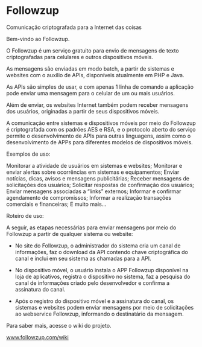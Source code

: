# Followzup
Comunicação criptografada para a Internet das coisas

Bem-vindo ao Followzup.

O Followzup é um serviço gratuito para envio de mensagens de texto criptografadas para celulares e outros dispositivos móveis.

As mensagens são enviadas em modo batch, a partir de sistemas e websites com o auxílio de APIs, disponíveis atualmente em PHP e Java.

As APIs são simples de usar, e com apenas 1 linha de comando a aplicação pode enviar uma mensagem para o celular de um ou mais usuários.

Além de enviar, os websites Internet também podem receber mensagens dos usuários, originadas a partir de seus dispositivos móveis.

A comunicação entre sistemas e dispositivos móveis por meio do Followzup é criptografada com os padrões AES e RSA, e o protocolo aberto do serviço permite o desenvolvimento de APIs para outras linguagens, assim como o desenvolvimento de APPs para diferentes modelos de dispositivos móveis. 



Exemplos de uso:

Monitorar a atividade de usuários em sistemas e websites;
Monitorar e enviar alertas sobre ocorrências em sistemas e equipamentos;
Enviar notícias, dicas, avisos e mensagens publicitárias;
Receber mensagens de solicitações dos usuários;
Solicitar respostas de confirmação dos usuários;
Enviar mensagens associadas a “links” externos;
Informar e confirmar agendamento de compromissos;
Informar a realização transações comerciais e financeiras;
E muito mais...



Roteiro de uso:

A seguir, as etapas necessárias para enviar mensagens por meio do Followzup a partir de qualquer sistema ou website:

- No site do Followzup, o administrador do sistema cria um canal de informações, faz o download da API contendo chave criptográfica do canal e inclui em seu sistema as chamadas para a API.

- No dispositivo móvel, o usuário instala o APP Followzup disponível na loja de aplicativos, registra o dispositivo no sistema, faz a pesquisa do canal de informações criado pelo desenvolvedor e confirma a assinatura do canal.

- Após o registro do dispositivo móvel e a assinatura do canal, os sistemas e websites podem enviar mensagens por meio de solicitações ao webservice Followzup, informando o destinatário da mensagem.



Para saber mais, acesse o wiki do projeto.

www.followzup.com/wiki

